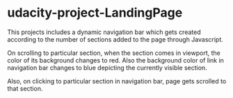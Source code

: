 # udacity-project-LandingPage

This projects includes a dynamic navigation bar which gets created according to the number of sections added to the page through Javascript.

On scrolling to particular section, when the section comes in viewport, the color of its background changes to red. Also the background color of link in navigation bar changes to blue depicting the currently visible section.

Also, on clicking to particular section in navigation bar, page gets scrolled to that section.
